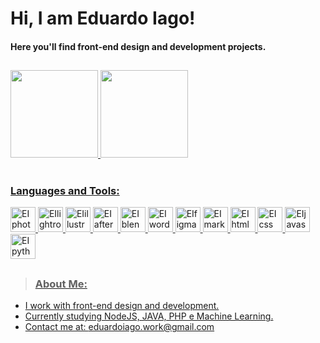 
<h1> Hi, I am Eduardo Iago! </h1>
<h4>Here you'll find front-end design and development projects.</h4>

##

<div>
  <a href="https://github.com/Eduardoiago">
  <img height="140em" src="https://github-readme-stats.vercel.app/api?username=Eduardoiago&show_icons=true&theme=dark&include_all_commits=true&count_private=true"/> 
  <img height="140em" src="https://github-readme-stats.vercel.app/api/top-langs/?username=Eduardoiago&layout=compact&langs_count=16&theme=dark"/>
</div>

<div style="display: inline_block"><br>
  <h3>Languages and Tools: </h3>
  <img aling="center" alt="EIphotoshop" height="40" width="40" src="https://cdn.jsdelivr.net/gh/devicons/devicon@latest/icons/photoshop/photoshop-original.svg" />
  <img aling="center" alt="EIlightroom" height="40" width="40" src="https://upload.wikimedia.org/wikipedia/commons/b/b6/Adobe_Photoshop_Lightroom_CC_logo.svg" />
  <img aling="center" alt="EIillustrator" height="40" width="40" src="https://upload.wikimedia.org/wikipedia/commons/f/fb/Adobe_Illustrator_CC_icon.svg" />
  <img aling="center" alt="EIaftereffects" height="40" width="40" src="https://cdn.jsdelivr.net/gh/devicons/devicon@latest/icons/aftereffects/aftereffects-original.svg" />
  <img aling="center" alt="EIblender" height="40" width="40" src="https://cdn.icon-icons.com/icons2/3053/PNG/512/blender_alt_macos_bigsur_icon_189483.png" />
  <img aling="center" alt="EIwordpress" height="40" width="40" src="https://www.svgrepo.com/show/217790/wordpress.svg" />
  <img aling="center" alt="EIfigma" height="40" width="40" src="https://cdn.jsdelivr.net/gh/devicons/devicon@latest/icons/figma/figma-original.svg" />
  <img aling="center" alt="EImarkdown" height="40" width="40" src="https://extensions.typo3.org/typo3temp/assets/tx_terfe2/images/markdown_parser_1.0.2.svg" />
  <img aling="center" alt="EIhtml" height="40" width="40" src="https://cdn.jsdelivr.net/gh/devicons/devicon@latest/icons/html5/html5-original.svg" /> 
  <img aling="center" alt="EIcss" height="40" width="40" src="https://cdn.jsdelivr.net/gh/devicons/devicon@latest/icons/css3/css3-original.svg" /> 
  <img aling="center" alt="EIjavascript" height="40" width="40" src="https://cdn.jsdelivr.net/gh/devicons/devicon@latest/icons/javascript/javascript-original.svg" /> 
  <img aling="center" alt="EIpython" height="40" width="40" src="https://cdn.jsdelivr.net/gh/devicons/devicon@latest/icons/python/python-original.svg" /> 
</div>

##

> <h3>About Me:</h3>
- I work with front-end design and development.
- Currently studying NodeJS, JAVA, PHP e Machine Learning.
- Contact me at: eduardoiago.work@gmail.com
    
